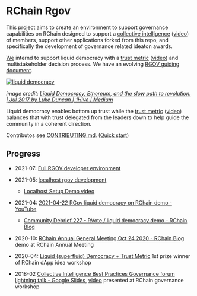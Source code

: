 # RChain Rgov

This project aims to create an environment to support governance capabilities on RChain designed to support a [collective intelligence](https://docs.google.com/presentation/d/1qFK10rFcCiBO72aeSFIfII0e1TeIXDKgZqwVlP-wREk/edit#slide=id.p) ([video](https://www.youtube.com/watch?v=Mmkae9E93tk&t=6422s)) of members, support other applications forked from this repo, and specifically the development of governance related ideaton awards.

[We](https://docs.google.com/document/d/1UfoBMB_OFm-pkjid0u9d0GddB2bWXjc8u-bo4Es0isU/edit#) internd to support liquid democracy with a [trust metric](https://github.com/rchain/bounties/wiki/Trust-Ratings) ([video](https://youtu.be/Mmkae9E93tk?t=9055)) and multistakeholder decision process. We have an evolving [RGOV guiding document](https://docs.google.com/document/d/14JJPWtrFxkxzHa1NAmwzhTmeQO1vJtKDOJgBB_MPyfY/edit#).

[![liquid democracy](https://miro.medium.com/max/701/1*vMFloIdXWyCLYKvwj8eU8Q.png)](https://www.youtube.com/watch?v=Mmkae9E93tk&t=6422s)

_image credit: [Liquid Democracy, Ethereum, and the slow path to revolution\. \| Jul 2017 by Luke Duncan \| 1Hive \| Medium](https://medium.com/1hive/liquid-democracy-ethereum-and-the-slow-path-to-revolution-9c1d5916e706)_

Liquid democracy enables bottom up trust while the [trust metric](https://github.com/rchain/bounties/wiki/Trust-Ratings) ([video](https://youtu.be/Mmkae9E93tk?t=9055)) balances that with trust delegated from the leaders down to help guide the community in a coherent direction.

Contributos see [CONTRIBUTING.md](CONTRIBUTING.md). ([Quick start](https://docs.google.com/document/d/1V5k9tDjztEVDYiXJG1-Hpb0rNtVcV22GrsdXb0pDUx8/edit#))
## Progress
 - 2021-07: [Full RGOV developer environment](https://rchain-community.github.io/rgov/)

 - 2021-05: [localhost rgov development](https://docs.google.com/document/d/1V5k9tDjztEVDYiXJG1-Hpb0rNtVcV22GrsdXb0pDUx8/edit#)
   - [Localhost Setup Demo video](https://www.youtube.com/watch?v=P1jxxElpKX0)

 - 2021-04: [2021\-04\-22 RGov liquid democracy on RChain demo \- YouTube](https://www.youtube.com/watch?v=JC5RP7IeG5g)
   - [Community Debrief 227 \- RVote / liquid democracy demo \- RChain Blog](https://blog.rchain.coop/2021/04/23/debrief-227/)
 
 - 2020-10: [RChain Annual General Meeting Oct 24 2020 \- RChain Blog](https://blog.rchain.coop/2020/10/27/rchain-annual-general-meeting-oct24-2020/) demo at RChain Annual Meeting

 - 2020-04: [Liquid (superfluid) Democracy + Trust Metric](https://docs.google.com/document/d/14JJPWtrFxkxzHa1NAmwzhTmeQO1vJtKDOJgBB_MPyfY/edit) 1st prize winner of RChain dApp idea workshop

 - 2018-02 [Collective Intelligence Best Practices Governance forum lightning talk \- Google Slides](https://docs.google.com/presentation/d/1qFK10rFcCiBO72aeSFIfII0e1TeIXDKgZqwVlP-wREk/edit?pli=1#slide=id.p), [video](https://youtu.be/Mmkae9E93tk?t=6422) presented at RChain governance workshop
